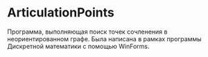# ArticulationPoints
Программа, выполняющая поиск точек сочленения в неориентированном графе.
Была написана в рамках программы Дискретной математики с помощью WinForms.
